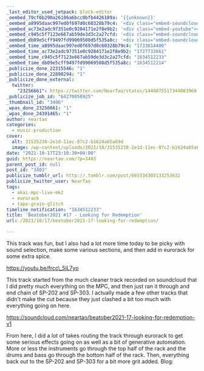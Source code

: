 ```yaml
---
_last_editor_used_jetpack: block-editor
_oembed_79cf6b290a26186a6bcc0bfb4426189a: '{{unknown}}'
_oembed_a8995daac997ed0f697d0c60328b79c4: '<div class="embed-soundcloud"><iframe title="Beatober2021 #17 - Looking for Redemption v1 by NearTao" width="500" height="400" scrolling="no" frameborder="no" src="https://w.soundcloud.com/player/?visual=true&url=https%3A%2F%2Fapi.soundcloud.com%2Ftracks%2F1143514513&show_artwork=true&maxheight=750&maxwidth=500"></iframe></div>'
_oembed_ac73e2adc97351e0c9284171e2f8e9b2: '<div class="embed-youtube"><iframe title="Beatober2021 #17 - Looking For Redemption" width="750" height="422" src="https://www.youtube.com/embed/frcc_5iL7yo?feature=oembed" frameborder="0" allow="accelerometer; autoplay; clipboard-write; encrypted-media; gyroscope; picture-in-picture; web-share" referrerpolicy="strict-origin-when-cross-origin" allowfullscreen></iframe></div>'
_oembed_c945c5f7123e667ab59de3d3c2a27cfd: '<div class="embed-soundcloud"><iframe title="Beatober2021 #17 - Looking for Redemption v1 by NearTao" width="500" height="400" scrolling="no" frameborder="no" src="https://w.soundcloud.com/player/?visual=true&url=https%3A%2F%2Fapi.soundcloud.com%2Ftracks%2F1143514513&show_artwork=true&maxheight=750&maxwidth=500"></iframe></div>'
_oembed_db09e5cff9497fd99069508d5f535a8c: '<div class="embed-soundcloud"><iframe title="Beatober2021 #17 - Looking for Redemption v1 by NearTao" width="750" height="400" scrolling="no" frameborder="no" src="https://w.soundcloud.com/player/?visual=true&url=https%3A%2F%2Fapi.soundcloud.com%2Ftracks%2F1143514513&show_artwork=true&maxheight=1000&maxwidth=750"></iframe></div>'
_oembed_time_a8995daac997ed0f697d0c60328b79c4: "1733014400"
_oembed_time_ac73e2adc97351e0c9284171e2f8e9b2: "1727733661"
_oembed_time_c945c5f7123e667ab59de3d3c2a27cfd: "1634512233"
_oembed_time_db09e5cff9497fd99069508d5f535a8c: "1634512214"
_publicize_done_22315546: "1"
_publicize_done_22890294: "1"
_publicize_done_external:
  twitter:
    "23256661": https://twitter.com/NearTao/status/1449875517344083969
_publicize_job_id: "64270050925"
_thumbnail_id: "3406"
_wpas_done_23256661: "1"
_wpas_done_24391465: "1"
author: neartao
categories:
  - music-production
cover:
  alt: 31535238-2e1d-11ec-87c2-b1624a65a69d
  image: /wp-content/uploads/2021/10/31535238-2e1d-11ec-87c2-b1624a65a69d.png
date: "2021-10-17T23:10:30+00:00"
guid: https://neartao.com/?p=3403
parent_post_id: null
post_id: "3403"
publicize_tumblr_url: http://.tumblr.com/post/665334303133253632
publicize_twitter_user: NearTao
tags:
  - akai-mpc-live-mk2
  - eurorack
  - tape-grain-glitch
timeline_notification: "1634512233"
title: 'Beatober2021 #17 - Looking for Redemption'
url: /2021/10/17/beatober2021-17-looking-for-redemption/

---
```

This track was fun, but I also had a lot more time today to be picky with sound selection, make some various sections, and then add in eurorack for some extra spice.

https://youtu.be/frcc\_5iL7yo

This track started from the much cleaner track recorded on soundcloud that I did pretty much everything on the MPC, and then just ran it through and end chain of SP-202 and SP-303. I actually made a few other tracks that didn't make the cut because they just clashed a bit too much with everything going on here.

https://soundcloud.com/neartao/beatober2021-17-looking-for-redemption-v1

From here, I did a lot of takes routing the track through eurorack to get some serious effects going on as well as a bit of generative automation. More or less the instruments go through the top half of the rack and the drums and bass go through the bottom half of the rack. Then, everything back out to the SP-202 and SP-303 for a bit more grit added. Blog:
